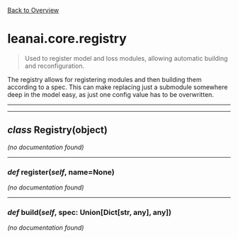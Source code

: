[Back to Overview](../../README.md)



# leanai.core.registry

> Used to register model and loss modules, allowing automatic building and reconfiguration.

The registry allows for registering modules and then building them according to a spec.
This can make replacing just a submodule somewhere deep in the model easy, as just one config value has to be overwritten.


---
---
## *class* **Registry**(object)

*(no documentation found)*

---
### *def* **register**(*self*, name=None)

*(no documentation found)*

---
### *def* **build**(*self*, spec: Union[Dict[str, any], any])

*(no documentation found)*

